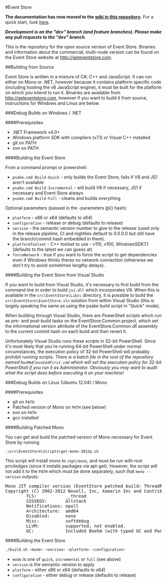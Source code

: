 #Event Store

**The documentation has now moved to the <a href="https://github.com/EventStore/EventStore/wiki">wiki in this repository</a>.** For a quick start, look <a href="https://github.com/EventStore/EventStore/wiki/Running-the-Event-Store">here</a>.

<em>**Development is on the "dev" branch (and feature branches). Please make any pull requests to the "dev" branch**.</em>

This is the repository for the open source version of Event Store. Binaries and information about the commercial, multi-node version can be found on the Event Store website at http://geteventstore.com.

##Building from Source

Event Store is written in a mixture of C#, C++ and JavaScript. It can run either on Mono or .NET, however because it contains platform specific code (including hosting the v8 JavaScript engine), it must be built for the platform on which you intend to run it. Binaries are available from http://geteventstore.com, however if you want to build it from source, instructions for Windows and Linux are below. 

###Debug Builds on Windows / .NET

####Prerequisites

- .NET Framework v4.0+
- Windows platform SDK with compilers (v7.1) or Visual C++ installed
- git on PATH
- svn on PATH

####Building the Event Store

From a command prompt or powershell:

- `psake.cmd Build-Quick` - only builds the Event Store, fails if V8 and JS1 aren't available
- `psake.cmd Build-Incremental` - will build V8 if necessary, JS1 if necessary and Event Store always
- `psake.cmd Build-Full` - cleans and builds everything

Optional parameters (passed in the -parameters @{} hash):

- `platform` - x86 or x64 (defaults to x64)
- `configuration` - release or debug (defaults to release)
- `version` - the semantic version number to give to the release (used only in the release pipeline, CI and nightlies default to 0.0.0.0 but still have the branch/commit hash embedded in them).
- `platformToolset` - C++ toolset to use - v110, v100, WindowsSDK7.1 (defaults to the latest we can guess at)
- `forceNetwork` - true if you want to force the script to get dependencies even if Windows thinks theres no network connection (otherwise we don't try to avoid sometimes lengthy delays).

####Building the Event Store from Visual Studio

If you want to build from Visual Studio, it's necessary to first build from the
command line in order to build `js1.dll` which incorporates V8. When this is
available in the `src\EventStore\Libs\` directory, it is possible to build the
`src\EventStore\EventStore.sln` solution from within Visual Studio (this is
largely speaking the same as using the psake build script in "Quick" mode).

When building through Visual Studio, there are PowerShell scripts which run as
pre- and post-build tasks on the EventStore.Common project, which set the
informational version attribute of the EventStore.Common.dll assembly to the
current commit hash on each build and then revert it.

Unfortunately Visual Studio runs these scripts in 32-bit PowerShell. Since it's
most likely that you're running 64-bit PowerShell under normal circumstances,
the execution policy of 32-bit PowerShell will probably prohibit running
scripts. *There is a batch file in the root of the repository named
`RunMeElevatedFirst.cmd` which will set the execution policy for 32-bit
PowerShell if you run it as Administrator. Obviously you may want to audit what
the script does before executing it on your machine!*

###Debug Builds on Linux (Ubuntu 12.04) / Mono

####Prerequisites

- git on `PATH`
- Patched version of Mono on `PATH` (see below)
- svn on `PATH`
- gcc installed

####Building Patched Mono

You can get and build the patched version of Mono necessary for Event Store by running

	.\src\EventStore\Scripts\get-mono-3012p.sh

This script will install mono to `/opt/mono`, and must be run with root priviledges (since it installs packages via apt-get). However, the script will not add it to the `PATH` which must be done separately, such that `mono --version` outputs:

<pre>
Mono JIT compiler version (EventStore patched build: ThreadPool.c) 3.0.12 ((no/514fcd7 Fri Mar 15 14:49:41 GMT 2013) (EventStore build)
Copyright (C) 2002-2012 Novell, Inc, Xamarin Inc and Contributors. www.mono-project.com
        TLS:           __thread
        SIGSEGV:       altstack
        Notifications: epoll
        Architecture:  amd64
        Disabled:      none
        Misc:          softdebug
        LLVM:          supported, not enabled.
        GC:            Included Boehm (with typed GC and Parallel Mark)
</pre>

####Building the Event Store

```bash
./build.sh <mode> <version> <platform> <configuration>
```

- `mode` is one of `quick`, `incremental` or `full` (see above)
- `version` is the semantic version to apply
- `platform` - either x86 or x64 (defaults to x64)
- `configuration` - either debug or release (defaults to release)
